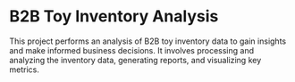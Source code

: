 # B2B Toy Inventory Analysis
This project performs an analysis of B2B toy inventory data to gain insights and make informed business decisions. It involves processing and analyzing the inventory data, generating reports, and visualizing key metrics.
